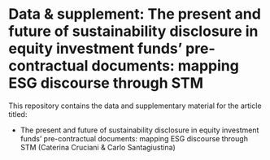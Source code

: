 # Data & supplement: The present and future of sustainability disclosure in equity investment funds’ pre-contractual documents: mapping ESG discourse through STM

This repository contains the data and supplementary material for the article titled: 
 - The present and future of sustainability disclosure in equity investment funds’ pre-contractual documents: mapping ESG discourse through STM (Caterina Cruciani & Carlo Santagiustina)
